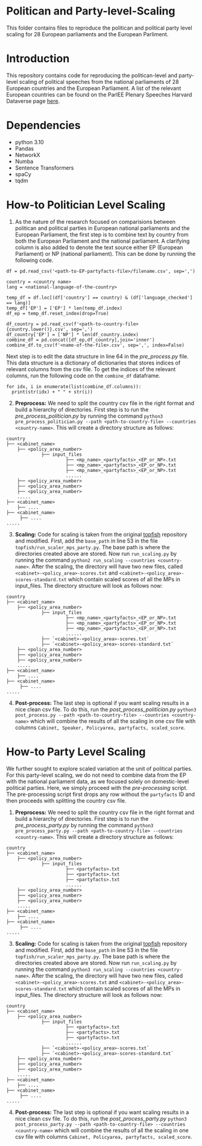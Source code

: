 # Politican and Party-level-Scaling
This folder contains files to reproduce the politican and political party level scaling for 28 European parliaments and the European Parliment.

# Introduction

This repository contains code for reproducing the politican-level and party-level scaling of political speeches from the national parliaments of 28 European countries and the European Parliament. A list of the relevant European countries can be found on the ParlEE Plenary Speeches Harvard Dataverse page [here](https://dataverse.harvard.edu/dataverse/ParlEE). 

# Dependencies
 + python 3.10
 + Pandas
 + NetworkX
 + Numba
 + Sentence Transformers
 + spaCy
 + tqdm


# How-to Politician Level Scaling
1. As the nature of the research focused on comparisions between politican and political parties in European national parliaments and the European Parliament, the first step is to combine text by country from both the European Parliament and the national parliament. A clarifying column is also added to denote the text source either EP (European Parliament) or NP (national parliament). This can be done by running the following code.

```
df = pd.read_csv('<path-to-EP-partyfacts-file>/filename.csv', sep=',')

country = <country name>
lang = <national-language-of-the-country>

temp_df = df.loc[(df['country'] == country) & (df['language_checked'] == lang)]
temp_df['EP'] = ['EP'] * len(temp_df.index)
df_ep = temp_df.reset_index(drop=True)

df_country = pd.read_csv(f'<path-to-country-file>{country.lower()}.csv', sep=',')
df_country['EP'] = ['NP'] * len(df_country.index)
combine_df = pd.concat([df_ep,df_country],join='inner')
combine_df.to_csv(f'<name-of-the-file>.csv', sep=',', index=False)
```
Next step is to edit the data structure in line 64 in the *pre_process.py* file. This data structure is a dictionary of dictionaries that stores indices of relevant columns from the csv file. To get the indices of the relevant columns, run the following code on the `combine_df` dataframe.

```
for idx, i in enumerate(list(combine_df.columns)):
  print(str(idx) + " " + str(i))
```
2. **Preprocess:** We need to split the country csv file in the right format and build a hierarchy of directories. First step is to run the *pre_process_politician.py* by running the command `python3 pre_process_politician.py --path <path-to-country-file> --countries <country-name>`.
This will create a directory structure as follows:
```
country
├── <cabinet_name>
    ├── <policy_area_number>
             ├── input_files
                      ├── <mp_name>_<partyfacts>_<EP_or_NP>.txt
                      ├── <mp_name>_<partyfacts>_<EP_or_NP>.txt
                      ├── <mp_name>_<partyfacts>_<EP_or_NP>.txt
                      ......
    ├── <policy_area_number>
    ├── <policy_area_number>
    ├── <policy_area_number>
    .....
├── <cabinet_name>
    ├── ....
├── <cabinet_name>
     ├── ....
.....
```
3.  **Scaling:** Code for scaling is taken from the original [topfish](https://github.com/codogogo/topfish) repository and modified. First, add the `base_path` in line 53 in the file `topfish/run_scaler_mps_party.py`. The base path is where the directories created above are stored. Now run `run_scaling.py` by running the command `python2 run_scaling --countries <country-name>`. After the scaling, the directory will have two new files, called `<cabinet>-<policy_area>-scores.txt` and `<cabinet>-<policy_area>-scores-standard.txt` which contain scaled scores of all the MPs in input_files. The directory structure will look as follows now:
```
country
├── <cabinet_name>
    ├── <policy_area_number>
             ├── input_files
                      ├── <mp_name>_<partyfacts>_<EP_or_NP>.txt
                      ├── <mp_name>_<partyfacts>_<EP_or_NP>.txt
                      ├── <mp_name>_<partyfacts>_<EP_or_NP>.txt
                      ......
             ├── `<cabinet>-<policy_area>-scores.txt`
             ├── `<cabinet>-<policy_area>-scores-standard.txt`
    ├── <policy_area_number>
    ├── <policy_area_number>
    ├── <policy_area_number>
    .....
├── <cabinet_name>
    ├── ....
├── <cabinet_name>
     ├── ....
.....
```

4. **Post-process:** The last step is optional if you want scaling results in a nice clean csv file. To do this, run the *post_process_politician.py* `python3 post_process.py --path <path-to-country-file> --countries <country-name>` which will combine the results of all the scaling in one csv file with columns `Cabinet, Speaker, Policyarea, partyfacts, scaled_score`.


# How-to Party Level Scaling

We further sought to explore scaled variation at the unit of political parties. For this party-level scaling, we do not need to combine data from the EP with the national parliament data, as we focused solely on domestic-level political parties. Here, we simply proceed with the *pre-processing* script. The pre-processing script first drops any row without the `partyfacts` ID and then proceeds with splitting the country csv file.  

1. **Preprocess:** We need to split the country csv file in the right format and build a hierarchy of directories. First step is to run the *pre_process_party.py* by running the command `python3 pre_process_party.py --path <path-to-country-file> --countries <country-name>`.
This will create a directory structure as follows:
```
country
├── <cabinet_name>
    ├── <policy_area_number>
             ├── input_files
                      ├── <partyfacts>.txt
                      ├── <partyfacts>.txt
                      ├── <partyfacts>.txt
                      ......
    ├── <policy_area_number>
    ├── <policy_area_number>
    ├── <policy_area_number>
    .....
├── <cabinet_name>
    ├── ....
├── <cabinet_name>
     ├── ....
.....
```
3.  **Scaling:** Code for scaling is taken from the original [topfish](https://github.com/codogogo/topfish) repository and modified. First, add the `base_path` in line 53 in the file `topfish/run_scaler_mps_party.py`. The base path is where the directories created above are stored. Now run `run_scaling.py` by running the command `python3 run_scaling --countries <country-name>`. After the scaling, the directory will have two new files, called `<cabinet>-<policy_area>-scores.txt` and `<cabinet>-<policy_area>-scores-standard.txt` which contain scaled scores of all the MPs in input_files. The directory structure will look as follows now:
```
country
├── <cabinet_name>
    ├── <policy_area_number>
             ├── input_files
                      ├── <partyfacts>.txt
                      ├── <partyfacts>.txt
                      ├── <partyfacts>.txt
                      ......
             ├── `<cabinet>-<policy_area>-scores.txt`
             ├── `<cabinet>-<policy_area>-scores-standard.txt`
    ├── <policy_area_number>
    ├── <policy_area_number>
    ├── <policy_area_number>
    .....
├── <cabinet_name>
    ├── ....
├── <cabinet_name>
     ├── ....
.....
```

4. **Post-process:** The last step is optional if you want scaling results in a nice clean csv file. To do this, run the *post_process_party.py* `python3 post_process_party.py --path <path-to-country-file> --countries <country-name>` which will combine the results of all the scaling in one csv file with columns `Cabinet, Policyarea, partyfacts, scaled_score`.


